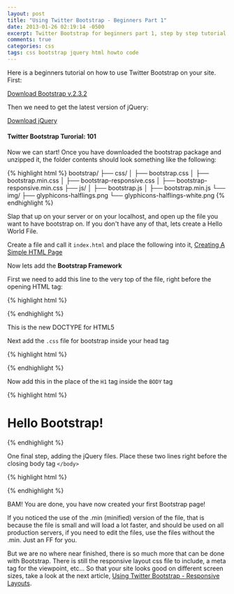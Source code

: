```yaml
---
layout: post
title: "Using Twitter Bootstrap - Beginners Part 1"
date: 2013-01-26 02:19:14 -0500
excerpt: Twitter Bootstrap for beginners part 1, step by step tutorial
comments: true
categories: css
tags: css bootstrap jquery html howto code
---
```

Here is a beginners tutorial on how to use Twitter Bootstrap on your site. First:

<a href="https://getbootstrap.com/2.3.2/" class="btn btn-outline-dark" target="_blank" rel="noopener">Download Bootstrap v.2.3.2</a>  

Then we need to get the latest version of jQuery:

<a href="https://jquery.com/download/" class="btn btn-outline-dark" target="_blank" rel="noopener">Download jQuery</a>  

#### Twitter Bootstrap Turorial: 101  

Now we can start! Once you have downloaded the bootstrap package and unzipped it, the folder contents should look something like the following:  

{% highlight html %}
bootstrap/
  ├── css/
  │   ├── bootstrap.css
  │   ├── bootstrap.min.css
  │   ├── bootstrap-responsive.css
  │   ├── bootstrap-responsive.min.css
  ├── js/
  │   ├── bootstrap.js
  │   ├── bootstrap.min.js
  └── img/
      ├── glyphicons-halflings.png
      └── glyphicons-halflings-white.png
{% endhighlight %}

Slap that up on your server or on your localhost, and open up the file you want to have bootstrap on. If you don't have any of that, lets create a Hello World File.  

Create a file and call it `index.html` and place the following into it, [Creating A Simple HTML Page](/html/creating-a-simple-html-page.html)  

Now lets add the **Bootstrap Framework**  

First we need to add this line to the very top of the file, right before the opening HTML tag:  

{% highlight html %}
<!DOCTYPE html>
{% endhighlight %}

This is the new DOCTYPE for HTML5  

Next add the `.css` file for bootstrap inside your head tag  

{% highlight html %}
<link href="/css/bootstrap.min.css" rel="stylesheet">
{% endhighlight %}

Now add this in the place of the `H1` tag inside the `BODY` tag  

{% highlight html %}
<div class="container">
  <h1>Hello Bootstrap!</h1>
</div> <!-- /container -->
{% endhighlight %}

One final step, adding the jQuery files. Place these two lines right before the closing body tag `</body>`  

{% highlight html %}
<script src="/js/jquery.js"></script>
<script src="/js/bootstrap.min.js"></script>
{% endhighlight %}

BAM! You are done, you have now created your first Bootstrap page!

If you noticed the use of the .min (minified) version of the file, that is because the file is small and will load a lot faster, and should be used on all production servers, if you need to edit the files, use the files without the .min. Just an FF for you.

But we are no where near finished, there is so much more that can be done with Bootstrap. There is still the responsive layout css file to include, a meta tag for the viewpoint, etc... So that your site looks good on different screen sizes, take a look at the next article, [Using Twitter Bootstrap - Responsive Layouts](/css/using-twitter-bootstrap-responsive-layouts.html).
